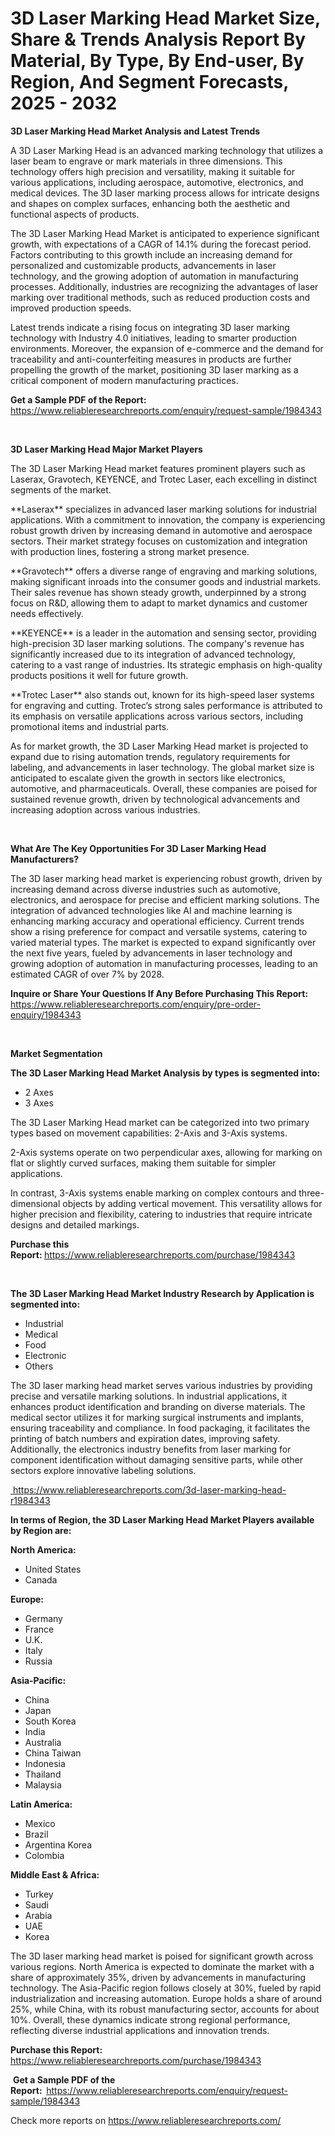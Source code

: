 <p><h1>3D Laser Marking Head Market Size, Share & Trends Analysis Report By Material, By Type, By End-user, By Region, And Segment Forecasts, 2025 - 2032</h1></p><p><strong>3D Laser Marking Head Market Analysis and Latest Trends</strong></p>
<p><p>A 3D Laser Marking Head is an advanced marking technology that utilizes a laser beam to engrave or mark materials in three dimensions. This technology offers high precision and versatility, making it suitable for various applications, including aerospace, automotive, electronics, and medical devices. The 3D laser marking process allows for intricate designs and shapes on complex surfaces, enhancing both the aesthetic and functional aspects of products.</p><p>The 3D Laser Marking Head Market is anticipated to experience significant growth, with expectations of a CAGR of 14.1% during the forecast period. Factors contributing to this growth include an increasing demand for personalized and customizable products, advancements in laser technology, and the growing adoption of automation in manufacturing processes. Additionally, industries are recognizing the advantages of laser marking over traditional methods, such as reduced production costs and improved production speeds.</p><p>Latest trends indicate a rising focus on integrating 3D laser marking technology with Industry 4.0 initiatives, leading to smarter production environments. Moreover, the expansion of e-commerce and the demand for traceability and anti-counterfeiting measures in products are further propelling the growth of the market, positioning 3D laser marking as a critical component of modern manufacturing practices.</p></p>
<p><strong>Get a Sample PDF of the Report:&nbsp;</strong> <a href="https://www.reliableresearchreports.com/enquiry/request-sample/1984343?utm_campaign=2219&utm_medium=2&utm_source=Github&utm_content=ia&utm_term=02032025&utm_id=3d-laser-marking-head">https://www.reliableresearchreports.com/enquiry/request-sample/1984343</a></p>
<p>&nbsp;</p>
<p><strong>3D Laser Marking Head Major Market Players</strong></p>
<p><p>The 3D Laser Marking Head market features prominent players such as Laserax, Gravotech, KEYENCE, and Trotec Laser, each excelling in distinct segments of the market. </p><p>**Laserax** specializes in advanced laser marking solutions for industrial applications. With a commitment to innovation, the company is experiencing robust growth driven by increasing demand in automotive and aerospace sectors. Their market strategy focuses on customization and integration with production lines, fostering a strong market presence.</p><p>**Gravotech** offers a diverse range of engraving and marking solutions, making significant inroads into the consumer goods and industrial markets. Their sales revenue has shown steady growth, underpinned by a strong focus on R&D, allowing them to adapt to market dynamics and customer needs effectively.</p><p>**KEYENCE** is a leader in the automation and sensing sector, providing high-precision 3D laser marking solutions. The company's revenue has significantly increased due to its integration of advanced technology, catering to a vast range of industries. Its strategic emphasis on high-quality products positions it well for future growth.</p><p>**Trotec Laser** also stands out, known for its high-speed laser systems for engraving and cutting. Trotec’s strong sales performance is attributed to its emphasis on versatile applications across various sectors, including promotional items and industrial parts. </p><p>As for market growth, the 3D Laser Marking Head market is projected to expand due to rising automation trends, regulatory requirements for labeling, and advancements in laser technology. The global market size is anticipated to escalate given the growth in sectors like electronics, automotive, and pharmaceuticals. Overall, these companies are poised for sustained revenue growth, driven by technological advancements and increasing adoption across various industries.</p></p>
<p>&nbsp;</p>
<p><strong>What Are The Key Opportunities For 3D Laser Marking Head Manufacturers?</strong></p>
<p><p>The 3D laser marking head market is experiencing robust growth, driven by increasing demand across diverse industries such as automotive, electronics, and aerospace for precise and efficient marking solutions. The integration of advanced technologies like AI and machine learning is enhancing marking accuracy and operational efficiency. Current trends show a rising preference for compact and versatile systems, catering to varied material types. The market is expected to expand significantly over the next five years, fueled by advancements in laser technology and growing adoption of automation in manufacturing processes, leading to an estimated CAGR of over 7% by 2028.</p></p>
<p><strong>Inquire or Share Your Questions If Any Before Purchasing This Report:</strong> <a href="https://www.reliableresearchreports.com/enquiry/pre-order-enquiry/1984343?utm_campaign=2219&utm_medium=2&utm_source=Github&utm_content=ia&utm_term=02032025&utm_id=3d-laser-marking-head">https://www.reliableresearchreports.com/enquiry/pre-order-enquiry/1984343</a></p>
<p>&nbsp;</p>
<p><strong>Market Segmentation</strong></p>
<p><strong>The 3D Laser Marking Head Market Analysis by types is segmented into:</strong></p>
<p><ul><li>2 Axes</li><li>3 Axes</li></ul></p>
<p><p>The 3D Laser Marking Head market can be categorized into two primary types based on movement capabilities: 2-Axis and 3-Axis systems. </p><p>2-Axis systems operate on two perpendicular axes, allowing for marking on flat or slightly curved surfaces, making them suitable for simpler applications. </p><p>In contrast, 3-Axis systems enable marking on complex contours and three-dimensional objects by adding vertical movement. This versatility allows for higher precision and flexibility, catering to industries that require intricate designs and detailed markings.</p></p>
<p><strong>Purchase this Report:&nbsp;</strong><a href="https://www.reliableresearchreports.com/purchase/1984343?utm_campaign=2219&utm_medium=2&utm_source=Github&utm_content=ia&utm_term=02032025&utm_id=3d-laser-marking-head">https://www.reliableresearchreports.com/purchase/1984343</a></p>
<p>&nbsp;</p>
<p><strong>The 3D Laser Marking Head Market Industry Research by Application is segmented into:</strong></p>
<p><ul><li>Industrial</li><li>Medical</li><li>Food</li><li>Electronic</li><li>Others</li></ul></p>
<p><p>The 3D laser marking head market serves various industries by providing precise and versatile marking solutions. In industrial applications, it enhances product identification and branding on diverse materials. The medical sector utilizes it for marking surgical instruments and implants, ensuring traceability and compliance. In food packaging, it facilitates the printing of batch numbers and expiration dates, improving safety. Additionally, the electronics industry benefits from laser marking for component identification without damaging sensitive parts, while other sectors explore innovative labeling solutions.</p></p>
<p><a href="https://www.reliableresearchreports.com/3d-laser-marking-head-r1984343?utm_campaign=2219&utm_medium=2&utm_source=Github&utm_content=ia&utm_term=02032025&utm_id=3d-laser-marking-head">&nbsp;https://www.reliableresearchreports.com/3d-laser-marking-head-r1984343</a></p>
<p><strong>In terms of Region, the 3D Laser Marking Head Market Players available by Region are:</strong></p>
<p>
    <p> <strong> North America: </strong>
        <ul>
            <li>United States</li>
            <li>Canada</li>
        </ul>
        </p> 
    <p> <strong> Europe: </strong>
        <ul>
            <li>Germany</li>
            <li>France</li>
            <li>U.K.</li>
            <li>Italy</li>
            <li>Russia</li>
        </ul>
        </p> 
    <p> <strong> Asia-Pacific: </strong>
        <ul>
            <li>China</li>
            <li>Japan</li>
            <li>South Korea</li>
            <li>India</li>
            <li>Australia</li>
            <li>China Taiwan</li>
            <li>Indonesia</li>
            <li>Thailand</li>
            <li>Malaysia</li>
        </ul>
        </p> 
    <p> <strong> Latin America: </strong>
        <ul>
            <li>Mexico</li>
            <li>Brazil</li>
            <li>Argentina Korea</li>
            <li>Colombia</li>
        </ul>
        </p> 
    <p> <strong> Middle East & Africa: </strong>
        <ul>
            <li>Turkey</li>
            <li>Saudi</li>
            <li>Arabia</li>
            <li>UAE</li>
            <li>Korea</li>
        </ul>
    </p>
    </p>
<p><p>The 3D laser marking head market is poised for significant growth across various regions. North America is expected to dominate the market with a share of approximately 35%, driven by advancements in manufacturing technology. The Asia-Pacific region follows closely at 30%, fueled by rapid industrialization and increasing automation. Europe holds a share of around 25%, while China, with its robust manufacturing sector, accounts for about 10%. Overall, these dynamics indicate strong regional performance, reflecting diverse industrial applications and innovation trends.</p></p>
<p><strong>Purchase this Report: </strong><a href="https://www.reliableresearchreports.com/purchase/1984343?utm_campaign=2219&utm_medium=2&utm_source=Github&utm_content=ia&utm_term=02032025&utm_id=3d-laser-marking-head">https://www.reliableresearchreports.com/purchase/1984343</a></p>
<p>&nbsp;<strong>Get a Sample PDF of the Report:&nbsp;&nbsp;</strong><a href="https://www.reliableresearchreports.com/enquiry/request-sample/1984343?utm_campaign=2219&utm_medium=2&utm_source=Github&utm_content=ia&utm_term=02032025&utm_id=3d-laser-marking-head">https://www.reliableresearchreports.com/enquiry/request-sample/1984343</a></p>
<p><strong></strong></p>
<p>Check more reports on <a href="https://www.reliableresearchreports.com/?utm_campaign=2219&utm_medium=2&utm_source=Github&utm_content=ia&utm_term=02032025&utm_id=3d-laser-marking-head">https://www.reliableresearchreports.com/</a></p>
